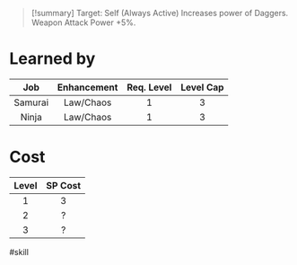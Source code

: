 >[!summary]
>Target: Self (Always Active)
>Increases power of Daggers.
>Weapon Attack Power +5%.
# Learned by
|   Job   | Enhancement | Req. Level | Level Cap |
|:-------:|:-----------:|:----------:|:---------:|
| Samurai |  Law/Chaos  |     1      |     3     |
|  Ninja  |  Law/Chaos  |     1      |     3     |
# Cost
| Level | SP Cost |
|:-----:|:-------:|
| 1     | 3       |
| 2     | ?       |
| 3     | ?       |

#skill 